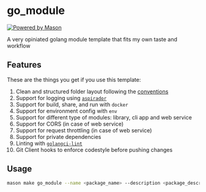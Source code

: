 # go_module

[![Powered by Mason](https://img.shields.io/endpoint?url=https%3A%2F%2Ftinyurl.com%2Fmason-badge)](https://github.com/felangel/mason)

A very opiniated golang module template that fits my own taste and workflow

## Features

These are the things you get if you use this template:

1. Clean and structured folder layout following the [conventions](https://github.com/palavrapasse/docs/blob/master/go/conventions.md)
2. Support for logging using [`aspirador`](https://github.com/palavrapasse/aspirador)
3. Support for build, share, and run with `docker`
4. Support for environment config with `env`
5. Support for different type of modules: library, cli app and web service
6. Support for CORS (in case of web service)
7. Support for request throttling (in case of web service)
8. Support for private dependencies
9. Linting with [`golangci-lint`](https://github.com/palavrapasse/docs/blob/master/go/linting-tools.md)
10. Git Client hooks to enforce codestyle before pushing changes

## Usage

```bash
mason make go_module --name <package_name> --description <package_description> --author <package_author> --type <library|cli|webService> --license <MIT|GNUGPLV3|none> --modulePath <golang_module_path> --dependabot <true|false> --openSource <true|false>
```